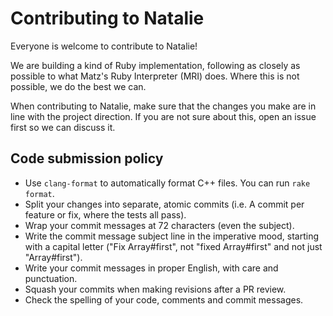 # Contributing to Natalie

Everyone is welcome to contribute to Natalie!

We are building a kind of Ruby implementation, following as closely as possible to what Matz's
Ruby Interpreter (MRI) does. Where this is not possible, we do the best we can.

When contributing to Natalie, make sure that the changes you make are in line with the project
direction. If you are not sure about this, open an issue first so we can discuss it.

## Code submission policy

- Use `clang-format` to automatically format C++ files. You can run `rake format`.
- Split your changes into separate, atomic commits (i.e. A commit per feature or fix, where the
  tests all pass).
- Wrap your commit messages at 72 characters (even the subject).
- Write the commit message subject line in the imperative mood, starting with a capital letter
  ("Fix Array#first", not "fixed Array#first" and not just "Array#first").
- Write your commit messages in proper English, with care and punctuation.
- Squash your commits when making revisions after a PR review.
- Check the spelling of your code, comments and commit messages.
